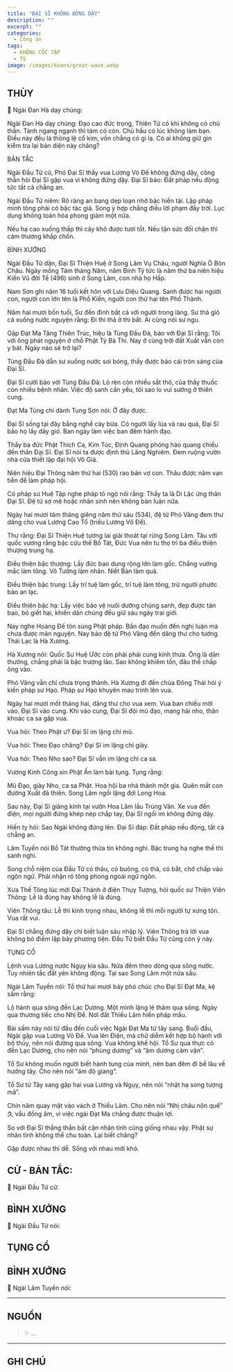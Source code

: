 ```yaml
---
title: "ĐẠI SĨ KHÔNG ĐỨNG DẬY"
description: ""
excerpt: ""
categories:
  - Công án
tags:
  - KHÔNG CỐC TẬP
  - TS 
image: /images/koans/great-wave.webp
---
```


## THÙY

📢 Ngài Đan Hà dạy chúng:



Ngài Đan Hà dạy chúng: Đạo cao đức trọng, Thiên Tử có khi không có chủ thần. Tánh ngang ngạnh thì tám có còn. Chủ hầu có lúc không làm bạn. Điều này đều là thông lệ cổ kim, vốn chẳng có gì lạ. Có ai không giữ gìn kiểm tra lại bản diện này chăng?

BẢN TẮC

Ngài Đầu Tử cũ, Phó Đại Sĩ thấy vua Lương Võ Đế không đứng dậy, công thần hỏi Đại Sĩ gặp vua vì không đứng dậy. Đại Sĩ bảo: Đất pháp nếu động tức tất cả chẳng an.

Ngài Đầu Tử niêm: Rõ ràng an bang dẹp loạn nhờ bậc hiền tài. Lập pháp minh tông phải có bậc tác giả. Song ý hợp chẳng điều lời phạm đầy trời. Lục dụng không toàn hóa phong giảm một nửa.

Nếu hạ cao xuống thấp thì cây khô được tươi tốt. Nếu tận sức đối chặn thì cảm thương khắp chốn.

BÌNH XƯỚNG

Ngài Đầu Tử dặn, Đại Sĩ Thiện Huệ ở Song Lâm Vụ Châu, người Nghĩa Ô Bôn Châu. Ngày mồng Tám tháng Năm, năm Bính Tý tức là năm thứ ba niên hiệu Kiến Vũ đời Tề (496) sinh ở Song Lâm, con nhà họ Hấp.

Nam Sơn ghi năm 16 tuổi kết hôn với Lưu Diệu Quang. Sanh được hai người con, người con lớn tên là Phố Kiến, người con thứ hai tên Phố Thành.

Năm hai mươi bốn tuổi, Sư đến đình bắt cá với người trong làng. Sư thả giỏ cá xuống nước nguyện rằng: Đi thì thả ở thì bắt. Ai cũng nói sư ngu.

Gặp Đạt Ma Tăng Thiên Trúc, hiệu là Tùng Đầu Đà, bảo với Đại Sĩ rằng: Tôi với ông phát nguyện ở chỗ Phật Tỳ Bà Thi. Nay ở cùng trời đất Xuất vẫn còn y bát. Ngày nào sẽ trở lại?

Tùng Đầu Đà dẫn sư xuống nước soi bóng, thấy được bảo cái tròn sáng của Đại Sĩ.

Đại Sĩ cười bảo với Tùng Đầu Đà: Lò rèn còn nhiều sắt thô, của thầy thuốc còn nhiều bệnh nhân. Việc độ sanh cần yếu, tôi sao lo vui sướng ở thiên cung.

Đạt Ma Tùng chỉ dành Tung Sơn nói: Ở đây được.

Đại Sĩ sống tại đây bằng nghề cày bừa. Có người lấy lúa và rau quả, Đại Sĩ bảo họ lấy dây gió. Ban ngày làm việc ban đêm hành đạo.

Thấy ba đức Phật Thích Ca, Kim Túc, Định Quang phóng hào quang chiếu đến thân Đại Sĩ. Đại Sĩ nói ta được định thủ Lăng Nghiêm. Đem ruộng vườn nhà cửa thiết lập đại hội Vô Giá.

Niên hiệu Đại Thông năm thứ hai (530) rao bán vợ con. Thâu được năm vạn tiền để làm pháp hội.

Có pháp sư Huệ Tập nghe pháp tỏ ngộ nói rằng: Thầy ta là Di Lặc ứng thân Đại Sĩ. Đệ tử sợ mê hoặc nhân sinh nên không bàn luận nữa.

Ngày hai mươi tám tháng giêng năm thứ sáu (534), đệ tử Phó Vãng đem thư dâng cho vua Lương Cao Tổ (triều Lương Võ Đế).

Thư rằng: Đại Sĩ Thiện Huệ tương lai giải thoát tại rừng Song Lâm. Tâu với quốc vương rằng bậc cứu thế Bồ Tát, Đức Vua nên tu thọ trì ba điều thiện thượng trung hạ.

Điều thiện bậc thượng: Lấy đức bao dung rộng lớn làm gốc. Chẳng vướng mắc làm tông. Vô Tướng làm nhân. Niết Bàn làm quả.

Điều thiện bậc trung: Lấy trí tuệ làm gốc, trí tuệ làm tông, trừ người phước báo an lạc.

Điều thiện bậc hạ: Lấy việc bảo vệ nuôi dưỡng chúng sanh, đẹp được tán bạo, bỏ giết hại, khiến dân chúng đều giữ sáu ngày trai giới.

Nay nghe Hoàng Đế tôn sùng Phật pháp. Bần đạo muốn đến nghị luận mà chưa được mãn nguyện. Nay bảo đệ tử Phó Vãng đến dâng thư cho tướng Thái Lạc là Hà Xương.

Hà Xương nói: Quốc Sư Huệ Ước còn phải phải cung kính thưa. Ông là dân thường, chẳng phải là bậc trượng lão. Sao không khiêm tốn, đâu thể chấp ông vào.

Phó Vãng vẫn chỉ chưa trọng thành. Hà Xương đi đến chùa Đông Thái hỏi ý kiến pháp sư Hạo. Pháp sư Hạo khuyên mau trình lên vua.

Ngày hai mươi mốt tháng hai, dâng thư cho vua xem. Vua ban chiếu mời vào. Đại Sĩ vào cung. Khi vào cung, Đại Sĩ đội mũ đạo, mang hải nho, thân khoác ca sa gặp vua.

Vua hỏi: Theo Phật ư?
Đại Sĩ im lặng chỉ mũ.

Vua hỏi: Theo Đạo chăng?
Đại Sĩ im lặng chỉ giày.

Vua hỏi: Theo Nho sao?
Đại Sĩ vẫn im lặng chỉ ca sa.

Vương Kinh Công xin Phật Ấn làm bài tụng. Tụng rằng:

Mũ Đạo, giày Nho, ca sa Phật.
Hoa hội ba nhà thành một gia.
Quên mất con đường Xuất đã thiên.
Song Lâm ngồi lặng đợi Long Hoa.

Sau này, Đại Sĩ giảng kinh tại vườn Hoa Lâm lầu Trùng Vân. Xe vua đến điện, mọi người đứng khép nép chắp tay, Đại Sĩ ngồi im không đứng dậy.

Hiến ty hỏi: Sao Ngài không đứng lên.
Đại Sĩ đáp: Đất pháp nếu động, tất cả chẳng an.

Lâm Tuyền nói Bồ Tát thường thừa tin không nghi. Bậc trung hạ nghe thế thì sanh nghi.

Song chỗ niệm của Đầu Tử có thâu, có buông, có thả, có bắt, chớ chấp vào ngôn ngữ. Phải nhận rõ tông phong ngoài ngữ ngôn.

Xưa Thế Tông lúc mời Đại Thánh ở điện Thụy Tượng, hỏi quốc sư Thiện Viên Thông: Lễ là đúng hay không lễ là đúng.

Viên Thông tâu: Lễ thì kính trọng nhau, không lễ thì mỗi người tự xưng tôn. Vua rất vui.

Đại Sĩ chẳng đứng dậy chỉ biết luận sâu nhập lý. Viên Thông trả lời vua không bỏ điềm lập bày phương tiện. Đầu Tử biết Đầu Tử cũng còn ý này.

TỤNG CỔ

Lệnh vua Lương nước Ngụy kia sâu.
Nửa đêm theo dòng qua sông nước.
Tuy nhiên tắc đất yên không động.
Tại sao Song Lâm một nửa sầu.

Ngài Lâm Tuyền nói: Tổ thứ hai mươi bảy phó chúc cho Đại Sĩ Đạt Ma, kệ sấm rằng:

Lộ hành qua sông đến Lạc Dương.
Một mình lặng lẽ thâm qua sông.
Ngày qua thương tiếc cho Nhị Đế.
Nơi đất Thiếu Lâm hiển pháp mầu.

Bài sấm này nói từ đầu đến cuối việc Ngài Đạt Ma từ tây sang. Buổi đầu, Ngài gặp vua Lương Võ Đế. Vua lên Điện, mà chữ diễm kết hợp bộ hành với bộ thủy, nên nói đường qua sông. Vua không khế hội. Tổ Sư qua thực có đến Lạc Dương, cho nên nói “phùng dương” và “âm dương cảm vận”.

Tổ Sư không muốn người biết hành tung của mình, nên ban đêm đi bể lâu về hướng tây. Cho nên nói “ám độ giang”.

Tổ Sư từ Tây sang gặp hai vua Lương và Ngụy, nên nói “nhật hạ song tượng mã”.

Chín năm quay mặt vào vách ở Thiếu Lâm. Cho nên nói “Nhị châu nôn quế” 久 vầu đồng âm, vì việc ngài Đạt Ma chẳng được thuận lợi.

So với Đại Sĩ thẳng thắn bất cận nhân tình cũng giống nhau vậy. Phật sự nhân tình không thể chu toàn. Lại biết chăng?

Gặp được nhau thì dễ.
Sống với nhau mới khó.

## CỬ - BẢN TẮC:

📢 Ngài Đầu Tử cử:

> 

## BÌNH XƯỚNG

📢 Ngài Đầu Tử nói:



## TỤNG CỔ

> 

## BÌNH XƯỚNG

📢 Ngài Lâm Tuyền nói:



<hr class="blog-rule" />

## NGUỒN

> ✨ ...

<hr class="blog-rule" />

## GHI CHÚ

[^1]: ⭐️ <a href="/masters/Shaoshan-Huanpu" target="_blank">🔗 TS </a>
